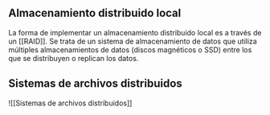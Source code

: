 ## Almacenamiento distribuido local
La forma de implementar un almacenamiento distribuido local es a través de un [[RAID]]. Se trata de un sistema de almacenamiento de datos que utiliza múltiples almacenamientos de datos (discos magnéticos o SSD) entre los que se distribuyen o replican los datos.

## Sistemas de archivos distribuidos
![[Sistemas de archivos distribuidos]]